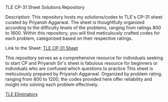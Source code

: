 TLE CP-31 Sheet Solutions Repository

Description: This repository hosts my solutions/codes to TLE's CP-31 sheet curated by Priyansh Aggarwal.
The sheet is thoughtfully organized according to the difficulty levels of the problems, ranging from ratings 800 to 1600.
Within this repository, you will find meticulously crafted codes for each problem, categorized based on their respective ratings.

Link to the Sheet: [TLE CP-31 Sheet](https://www.tle-eliminators.com/cp-sheet)

This repository serves as a comprehensive resource for individuals seeking to start CP and Priyansh Sir's sheet is fabulous resource for beginners or individuals who are confused which questions to practice
This sheet is  meticulously prepared by Priyansh Aggarwal. Organized by problem rating, ranging from 800 to 1200, the codes provided here offer reliability and insight into solving each problem effectively.


[TLE Eliminators](https://www.tle-eliminators.com)

